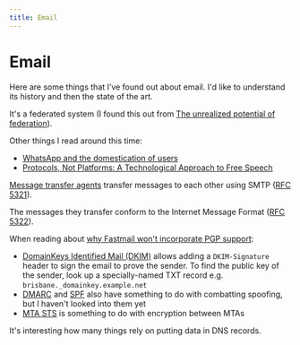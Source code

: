 ```yaml
---
title: Email
---
```


# Email

Here are some things that I’ve found out about email. I'd like to understand its history and then the state of the art.

It's a federated system (I found this out from [The unrealized potential of federation](https://drewdevault.com/2020/09/20/The-potential-of-federation.html)).

Other things I read around this time:

- [WhatsApp and the domestication of users](https://seirdy.one/2021/01/27/whatsapp-and-the-domestication-of-users.html)
- [Protocols, Not Platforms: A Technological Approach to Free Speech](https://knightcolumbia.org/content/protocols-not-platforms-a-technological-approach-to-free-speech)

[Message transfer agents](https://en.m.wikipedia.org/wiki/Message_transfer_agent) transfer messages to each other using SMTP ([RFC 5321](https://tools.ietf.org/html/rfc5321)).

The messages they transfer conform to the Internet Message Format ([RFC 5322](https://tools.ietf.org/html/rfc5322)).

When reading about [why Fastmail won't incorporate PGP support](https://www.reddit.com/r/fastmail/comments/9koz2u/server_side_pgp_public_key_encryption/):

- [DomainKeys Identified Mail (DKIM)](https://en.m.wikipedia.org/wiki/DomainKeys_Identified_Mail) allows adding a `DKIM-Signature` header to sign the email to prove the sender. To find the public key of the sender, look up a specially-named TXT record e.g. `brisbane._domainkey.example.net`
- [DMARC](https://en.m.wikipedia.org/wiki/Sender_Policy_Framework) and [SPF](https://en.m.wikipedia.org/wiki/DMARC) also have something to do with combatting spoofing, but I haven't looked into them yet
- [MTA STS](https://searchsecurity.techtarget.com/answer/What-is-MTA-STS-and-how-will-it-improve-email-security) is something to do with encryption between MTAs

It's interesting how many things rely on putting data in DNS records.

